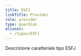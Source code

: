 ```yaml
---
title: ESFJ
linkTitle: Provider
role: provider
type: guardian
aliases:
  - /types/ESFJ
---
```

Descrizione caratteriale tipo ESFJ